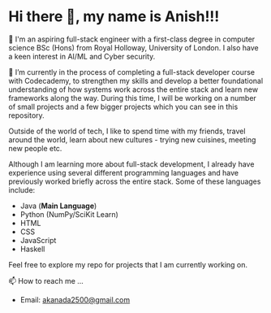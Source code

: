 # Hi there 👋, my name is Anish!!!

👀 I'm an aspiring full-stack engineer with a first-class degree in computer science BSc (Hons) from Royal Holloway, University of London. I also have a keen interest in AI/ML and Cyber security. 

🌱 I’m currently in the process of completing a full-stack developer course with Codecademy, to strengthen my skills and develop a better foundational understanding of how systems work across the entire stack and learn new frameworks along the way. During this time, I will be working on a number of small projects and a few bigger projects which you can see in this repository.

Outside of the world of tech, I like to spend time with my friends, travel around the world, learn about new cultures - trying new cuisines, meeting new people etc.

Although I am learning more about full-stack development, I already have experience using several different programming languages and have previously worked briefly across the entire stack. Some of these languages include:

* Java (**Main Language**)
* Python (NumPy/SciKit Learn)
* HTML
* CSS 
* JavaScript
* Haskell

Feel free to explore my repo for projects that I am currently working on.

📫 How to reach me ...
* Email: akanada2500@gmail.com

